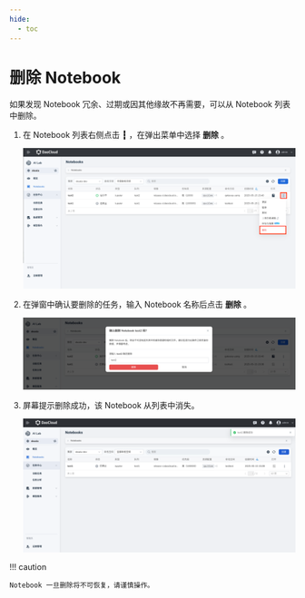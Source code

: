 ```yaml
---
hide:
  - toc
---
```


# 删除 Notebook

如果发现 Notebook 冗余、过期或因其他缘故不再需要，可以从 Notebook 列表中删除。

1. 在 Notebook 列表右侧点击 **┇** ，在弹出菜单中选择 **删除** 。

    ![删除](../../images/nb-delete01.png)

1. 在弹窗中确认要删除的任务，输入 Notebook 名称后点击 **删除** 。

    ![确认删除](../../images/nb-delete02.png)

1. 屏幕提示删除成功，该 Notebook 从列表中消失。

    ![已删除](../../images/nb-delete03.png)

!!! caution

    Notebook 一旦删除将不可恢复，请谨慎操作。
